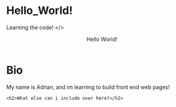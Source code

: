 # Hello_World!
Learning the code! &lt;/>

<html>
  <head></head>
  <body>
    <header>Hello World!</header>
    <h1>Bio</h1>
    <p>My name is Adrian, and im learning to build front end web pages!</p>
    
    <h2>What else can i include over here?</h2>
  </body>
